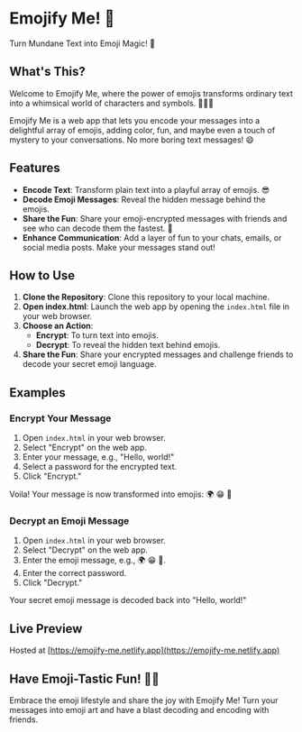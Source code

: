 # Emojify Me! 🚀

Turn Mundane Text into Emoji Magic! 🌟

## What's This?

Welcome to Emojify Me, where the power of emojis transforms ordinary text into a whimsical world of characters and symbols. 🤖🐱🌈

Emojify Me is a web app that lets you encode your messages into a delightful array of emojis, adding color, fun, and maybe even a touch of mystery to your conversations. No more boring text messages! 😄

## Features

- **Encode Text**: Transform plain text into a playful array of emojis. 😎
- **Decode Emoji Messages**: Reveal the hidden message behind the emojis.
- **Share the Fun**: Share your emoji-encrypted messages with friends and see who can decode them the fastest. 🚀
- **Enhance Communication**: Add a layer of fun to your chats, emails, or social media posts. Make your messages stand out!

## How to Use

1. **Clone the Repository**: Clone this repository to your local machine.
2. **Open index.html**: Launch the web app by opening the `index.html` file in your web browser.
3. **Choose an Action**:
   - **Encrypt**: To turn text into emojis.
   - **Decrypt**: To reveal the hidden text behind emojis.
4. **Share the Fun**: Share your encrypted messages and challenge friends to decode your secret emoji language.

## Examples

### Encrypt Your Message

1. Open `index.html` in your web browser.
2. Select "Encrypt" on the web app.
3. Enter your message, e.g., "Hello, world!"
4. Select a password for the encrypted text.
5. Click "Encrypt."

Voila! Your message is now transformed into emojis: 🌍 😁 👋

### Decrypt an Emoji Message

1. Open `index.html` in your web browser.
2. Select "Decrypt" on the web app.
3. Enter the emoji message, e.g., 🌍 😁 👋.
4. Enter the correct password.
5. Click "Decrypt."

Your secret emoji message is decoded back into "Hello, world!"

## Live Preview

Hosted at [https://emojify-me.netlify.app](https://emojify-me.netlify.app)

## Have Emoji-Tastic Fun! 🌈🎉

Embrace the emoji lifestyle and share the joy with Emojify Me! Turn your messages into emoji art and have a blast decoding and encoding with friends.
